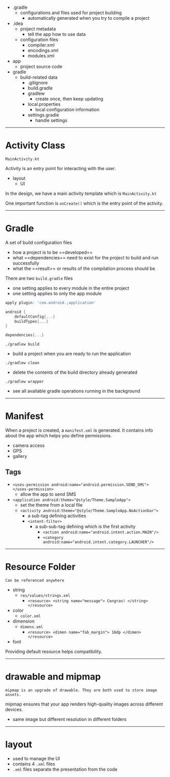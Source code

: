 - .gradle
	- configurations and files used for project building
		- automatically generated when you try to compile a project
- .idea
	- project metadata
		- tell the app how to use data
	- configuration files
		- compiler.xml
		- encodings.xml
		- modules.xml
- app
	- project source code
- gradle
	- build-related data
		- .gitignore
		- build.gradle
		- gradlew
			- create once, then keep updating
		- local.properties
			- local configuration information
		- settings.gradle
			- handle settings

---
# Activity Class
	MainActivity.kt

Activity is an entry point for interacting with the user.

- layout
	- UI

In the design, we have a main activity template which is `MainActivity.kt`

One important function is `onCreate()` which is the entry point of the activity.

---

# Gradle

A set of build configuration files
- how a project is to be ==developed==
- what ==dependencies== need to exist for the project to build and run successfully
- what the ==result== or results of the compilation process should be

There are two `build.gradle` files
- one setting applies to every module in the entire project
- one setting applies to only the app module

``` build.gradle
apply plugin: 'com.android.;application'

android {
	defaultConfig{...}
	buildTypes{...}
}

dependencies{...}
```

`./gradlew build`
- build a project when you are ready to run the application

`./gradlew clean`
- delete the contents of the build directory already generated

`./gradlew wrapper`
- see all available gradle operations running in the background

---

# Manifest

When a project is created, a `manifest.xml` is generated. It contains info about the app which helps you define permissions.
- camera access
- GPS
- gallery

## Tags
- `<uses-permission android:name="android.permission.SEND_SMS"> </uses-permission>`
	- allow the app to send SMS
- `<application android:theme="@style/Theme.SampleApp">`
	- set the theme from a local file
	- `<activity android:theme="@style/Theme.SampleApp.NoActionbar">`
		- a sub-tag defining activities
		- `<intent-filter>`
			- a sub-sub-tag defining which is the first activity
				- `<action android:name="android.intent.action.MAIN"/>`
				- `<category android:name="android.intent.category.LAUNCHER"/>`

---

# Resource Folder

	Can be referenced anywhere

- string
	- `res/values/strings.xml`
		- `<resource> <string name="message"> Congras! </string> </resource>`
- color
	- `color.xml`
- dimension
	- `dimens.xml`
		- `<resource> <dimen name="fab_margin"> 16dp </dimen> </resource>`
- font

Providing default resource helps compatibility.

---

# drawable and mipmap

	mipmap is an upgrade of drawable. They are both used to store image assets.

mipmap ensures that your app renders high-quality images across different devices.
- same image but different resolution in different folders

---

# layout

- used to manage the UI
- contains 4 `.xml` files
- `.xml` files separate the presentation from the code

